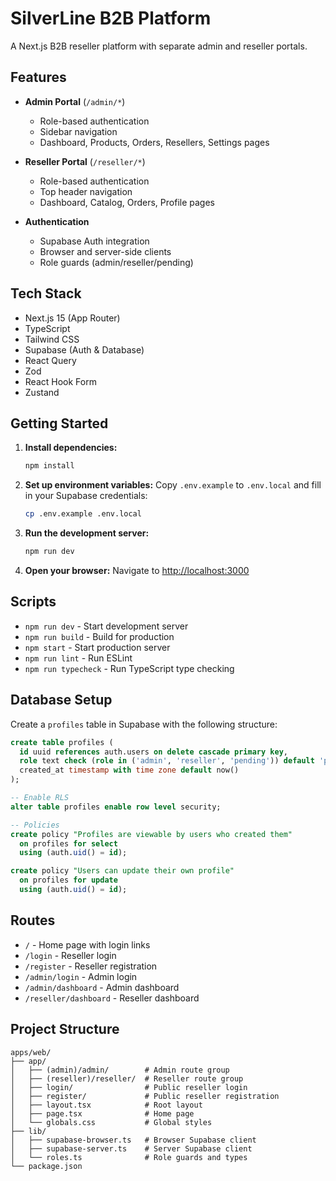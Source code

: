 # SilverLine B2B Platform

A Next.js B2B reseller platform with separate admin and reseller portals.

## Features

- **Admin Portal** (`/admin/*`)
  - Role-based authentication
  - Sidebar navigation
  - Dashboard, Products, Orders, Resellers, Settings pages

- **Reseller Portal** (`/reseller/*`)
  - Role-based authentication
  - Top header navigation
  - Dashboard, Catalog, Orders, Profile pages

- **Authentication**
  - Supabase Auth integration
  - Browser and server-side clients
  - Role guards (admin/reseller/pending)

## Tech Stack

- Next.js 15 (App Router)
- TypeScript
- Tailwind CSS
- Supabase (Auth & Database)
- React Query
- Zod
- React Hook Form
- Zustand

## Getting Started

1. **Install dependencies:**
   ```bash
   npm install
   ```

2. **Set up environment variables:**
   Copy `.env.example` to `.env.local` and fill in your Supabase credentials:
   ```bash
   cp .env.example .env.local
   ```

3. **Run the development server:**
   ```bash
   npm run dev
   ```

4. **Open your browser:**
   Navigate to [http://localhost:3000](http://localhost:3000)

## Scripts

- `npm run dev` - Start development server
- `npm run build` - Build for production
- `npm start` - Start production server
- `npm run lint` - Run ESLint
- `npm run typecheck` - Run TypeScript type checking

## Database Setup

Create a `profiles` table in Supabase with the following structure:

```sql
create table profiles (
  id uuid references auth.users on delete cascade primary key,
  role text check (role in ('admin', 'reseller', 'pending')) default 'pending',
  created_at timestamp with time zone default now()
);

-- Enable RLS
alter table profiles enable row level security;

-- Policies
create policy "Profiles are viewable by users who created them"
  on profiles for select
  using (auth.uid() = id);

create policy "Users can update their own profile"
  on profiles for update
  using (auth.uid() = id);
```

## Routes

- `/` - Home page with login links
- `/login` - Reseller login
- `/register` - Reseller registration
- `/admin/login` - Admin login
- `/admin/dashboard` - Admin dashboard
- `/reseller/dashboard` - Reseller dashboard

## Project Structure

```
apps/web/
├── app/
│   ├── (admin)/admin/        # Admin route group
│   ├── (reseller)/reseller/  # Reseller route group
│   ├── login/                # Public reseller login
│   ├── register/             # Public reseller registration
│   ├── layout.tsx            # Root layout
│   ├── page.tsx              # Home page
│   └── globals.css           # Global styles
├── lib/
│   ├── supabase-browser.ts   # Browser Supabase client
│   ├── supabase-server.ts    # Server Supabase client
│   └── roles.ts              # Role guards and types
└── package.json
```
